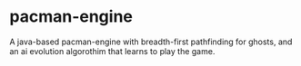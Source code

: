 ﻿# pacman-engine
A java-based pacman-engine with breadth-first pathfinding for ghosts, and an ai evolution algorothim that learns to play the game.
